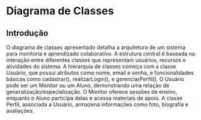 # Diagrama de Classes

## Introdução

O diagrama de classes apresentado detalha a arquitetura de um sistema para monitoria e aprendizado colaborativo. A estrutura central é baseada na interação entre diferentes classes que representam usuários, recursos e atividades do sistema. A hierarquia de classes começa com a classe 
Usuário, que possui atributos como nome, email e senha, e funcionalidades básicas como cadastrar(), realizarLogin(), e gerenciarPerfil(). O
Usuário pode ser um Monitor ou um Aluno, demonstrando uma relação de generalização/especialização. O 
Monitor oferece sessões de ensino, enquanto o Aluno participa delas e acessa materiais de apoio. A classe 
Perfil, associada a Usuário, armazena informações como foto, biografia e avaliações.


